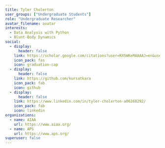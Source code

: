 ```yaml
---
title: Tyler Cholerton
user_groups: ["Undergraduate Students"]
role: "Undergraduate Researcher"
avatar_filename: avatar
interests:
  - Data Analysis with Python 
  - Blunt-Body Dynamics
social:
  - display:
      header: false
    link: https://scholar.google.com/citations?user=RXSWKeMAAAAJ=en&user=RXSWKeMAAAAJ
    icon_pack: fas
    icon: graduation-cap
  - display:
      header: false
    link: https://github.com/kursatkara
    icon_pack: fab
    icon: github
  - display:
      header: false
    link: https://www.linkedin.com/in/tyler-cholerton-a06268292/
    icon_pack: fab
    icon: linkedin
organizations:
  - name: AIAA
    url: https://www.aiaa.org/
  - name: APS
    url: https://www.aps.org/
superuser: false
---
```


